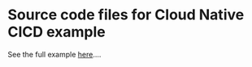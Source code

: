 # Source code files for Cloud Native CICD example
See the full example [here](https://github.com/csantanapr/tutorial-tekton-argocd-pipeline)....
